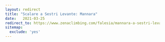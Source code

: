 ```yaml
---
layout: redirect
title: "Scalare a Sestri Levante: Mannara"
date:   2021-03-25
redirect_to: https://www.zenaclimbing.com/falesia/mannara-a-sestri-levante
sitemap:
  exclude: 'yes'
---
```

